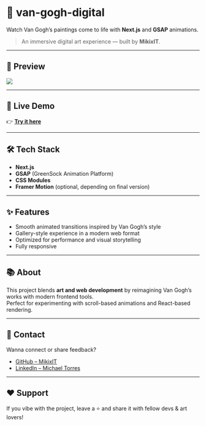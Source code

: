 # 🎨 van-gogh-digital

Watch Van Gogh’s paintings come to life with **Next.js** and **GSAP** animations.

> An immersive digital art experience — built by **MikixIT**.

---

## 📸 Preview  
![](preview-vgd.gif)

---

## 🚀 Live Demo  
👉 **[Try it here](https://van-gogh-digital-sknu.vercel.app/)**

---

## 🛠 Tech Stack

- **Next.js**  
- **GSAP** (GreenSock Animation Platform)  
- **CSS Modules**  
- **Framer Motion** (optional, depending on final version)

---

## ✨ Features

- Smooth animated transitions inspired by Van Gogh’s style  
- Gallery-style experience in a modern web format  
- Optimized for performance and visual storytelling  
- Fully responsive

---

## 📚 About

This project blends **art and web development** by reimagining Van Gogh’s works with modern frontend tools.  
Perfect for experimenting with scroll-based animations and React-based rendering.

---

## 💬 Contact

Wanna connect or share feedback?  
- [GitHub – MikixIT](https://github.com/MikixIT)  
- [LinkedIn – Michael Torres](https://www.linkedin.com/in/michaeltorresdev/)

---

## ❤️ Support

If you vibe with the project, leave a ⭐ and share it with fellow devs & art lovers!
